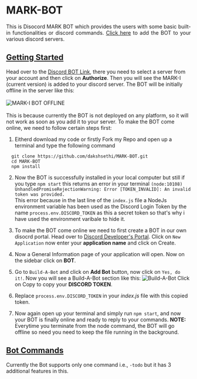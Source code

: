 # MARK-BOT
<p align="justify">
This is Disocord MARK BOT which provides the users with some basic built-in functionalities or discord commands. <a href='https://discord.com/api/oauth2/authorize?client_id=842340656831135754&permissions=0&scope=bot'>Click here</a> to add the BOT to your various discord servers.
</p>

## [Getting Started](#started)
Head over to the [Discord BOT Link](https://discord.com/api/oauth2/authorize?client_id=842340656831135754&permissions=0&scope=bot), there you need to select a server from your account and then click on **Authorize**. Then you will see the MARK-I (current version) is added to your discord server. The BOT will be initially offline in the server like this:
<br><br>
![MARK-I BOT OFFLINE](https://firebasestorage.googleapis.com/v0/b/discord-bot-27096.appspot.com/o/MARK-I%20BOT%20OFFLINE.JPG?alt=media&token=f21a6fc5-1c5d-4e6b-b8f1-29b63bd0186a)
<br><br>
This is because currently the BOT is not deployed on any platform, so it will not work as soon as you add it to your server. To make the BOT come online, we need to follow certain steps first:
1. Eitherd download my code or firstly Fork my Repo and open up a terminal and type the following command
  ```
    git clone https://github.com/dakshsethi/MARK-BOT.git
    cd MARK-BOT
    npm install
  ```
2. Now the BOT is successfully installed in your local computer but still if you type `npm start` this returns an error in your terminal
`(node:10108) UnhandledPromiseRejectionWarning: Error [TOKEN_INVALID]: An invalid token was provided.` <br>
  This error because in the last line of the `index.js` file a NodeJs environment variable has been used as the Discord Login Token by the name `process.env.DISCORD_TOKEN` as this a secret token so that's why i have used the environment varibale to hide it.
  
3. To make the BOT come online we need to first create a BOT in our own disocrd portal. Head over to [Discord Developer's Portal](https://discord.com/developers/). Click on `New Application` now enter your **application name** and click on Create.
4. Now a General Information page of your application will open. Now on the sidebar click on **BOT**.
5. Go to `Build-A-Bot` and click on **Add Bot** button, now click on `Yes, do it!`. Now you will see a Build-A-Bot section like this:
![Build-A-Bot](https://firebasestorage.googleapis.com/v0/b/discord-bot-27096.appspot.com/o/Build-A-Bot.JPG?alt=media&token=4af3e643-8c24-4e00-aed0-9a7676e49417)
Click on Copy to copy your **DISCORD TOKEN**.
6. Replace `process.env.DISCORD_TOKEN` in your *index.js* file with this copied token.
7. Now again open up your terminal and simply run `npm start`, and now your BOT is finally online and ready to reply to your commands. **NOTE:** Everytime you terminate from the node command, the BOT will go offline so need you need to keep the file running in the background.


## [Bot Commands](#commands)
Currently the Bot supports only one command i.e., `-todo` but it has 3 additional features in this.































